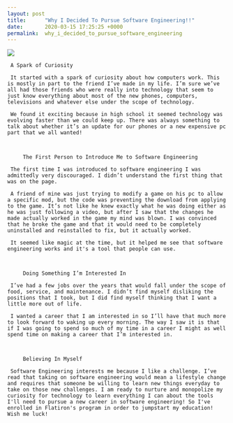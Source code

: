 ```yaml
---
layout: post
title:      "Why I Decided To Pursue Software Engineering!!"
date:       2020-03-15 17:25:25 +0000
permalink:  why_i_decided_to_pursue_software_engineering
---
```


![](https://www.google.com/url?sa=i&url=https%3A%2F%2Fwww.webopedia.com%2FTERM%2FS%2Fsoftware-engineer.html&psig=AOvVaw00mFXZuOO59cNcn_JyhM64&ust=1584378805783000&source=images&cd=vfe&ved=0CAIQjRxqFwoTCLD62Jn9nOgCFQAAAAAdAAAAABAD)

     A Spark of Curiosity

     It started with a spark of curiosity about how computers work. This is mostly in part to the friend I’ve made in my life. I’m sure we’ve all had those friends who were really into technology that seem to just know everything about most of the new phones, computers, televisions and whatever else under the scope of technology. 
     
     We found it exciting because in high school it seemed technology was evolving faster than we could keep up. There was always something to talk about whether it’s an update for our phones or a new expensive pc part that we all wanted!


     
		 The First Person to Introduce Me to Software Engineering

     The first time I was introduced to software engineering I was admittedly very discouraged. I didn’t understand the first thing that was on the page. 
     
     A friend of mine was just trying to modify a game on his pc to allow a specific mod, but the code was preventing the download from applying to the game. It’s not like he knew exactly what he was doing either as he was just following a video, but after I saw that the changes he made actually worked in the game my mind was blown. I was convinced that he broke the game and that it would need to be completely uninstalled and reinstalled to fix, but it actually worked. 
     
     It seemed like magic at the time, but it helped me see that software engineering works and it's a tool that people can use.


     
		 Doing Something I’m Interested In

     I’ve had a few jobs over the years that would fall under the scope of food, service, and maintenance. I didn’t find myself disliking the positions that I took, but I did find myself thinking that I want a little more out of life. 
     
     I wanted a career that I am interested in so I’ll have that much more to look forward to waking up every morning. The way I saw it is that if I was going to spend so much of my time in a career I might as well spend time on making a career that I’m interested in. 


     
		 Believing In Myself

     Software Engineering interests me because I like a challenge. I’ve read that taking on software engineering would mean a lifestyle change and requires that someone be willing to learn new things everyday to take on those new challenges. I am ready to nurture and monopolize my curiosity for technology to learn everything I can about the tools I'll need to pursue a new career in software engineering! So I've enrolled in Flatiron's program in order to jumpstart my education! Wish me luck!

